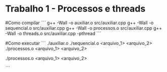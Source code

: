 # Trabalho 1 - Processos e threads

#Como compilar
ˋˋˋ
g++ -Wall -o auxiliar.o src/auxiliar.cpp
g++ -Wall -o sequencial.o src/auxiliar.cpp
g++ -Wall -o processos.o src/auxiliar.cpp
g++ -Wall -o threads.o src/auxiliar.cpp -pthread
ˋˋˋ

#Como executar
ˋˋˋ
./auxiliar.o <n1> <m1> <n2> <m2>
./sequencial.o <arquivo_1> <arquivo_2>
./processos.o <arquivo_1> <arquivo_2> <p>
./processos.o <arquivo_1> <arquivo_2> <p>
ˋˋˋ
